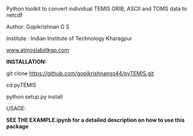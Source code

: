 Python toolkit to convert individual TEMIS GRIB, ASCII and TOMS data to netcdf

Author: Gopikrishnan G S

Institute : Indian Institute of Technology Kharagpur

www.atmoslabiitkgp.com


**INSTALLATION:**


  git clone https://github.com/gopikrishnangs44/pyTEMIS.git

  cd pyTEMIS

  python setup.py install


USAGE:

**SEE THE EXAMPLE.ipynb for a detailed description on how to use this package**


